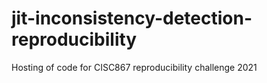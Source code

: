 # jit-inconsistency-detection-reproducibility
Hosting of code for CISC867 reproducibility challenge 2021
